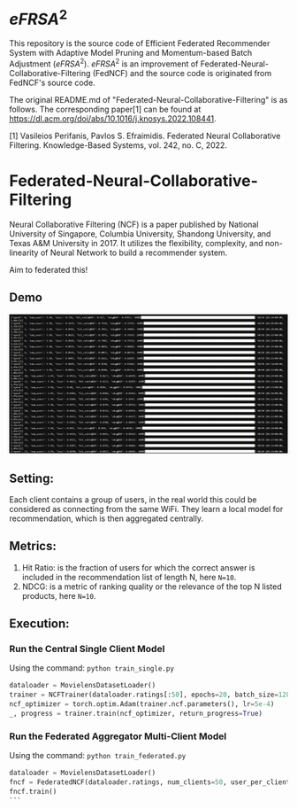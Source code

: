 # $eFRSA^{2}$

This repository is the source code of Efficient Federated Recommender System with Adaptive Model Pruning and Momentum-based Batch Adjustment ($eFRSA^{2}$). $eFRSA^{2}$ is an improvement of Federated-Neural-Collaborative-Filtering (FedNCF) and the source code is originated from FedNCF's source code.

The original README.md of "Federated-Neural-Collaborative-Filtering" is as follows. The corresponding paper[1] can be found at https://dl.acm.org/doi/abs/10.1016/j.knosys.2022.108441.

[1] Vasileios Perifanis, Pavlos S. Efraimidis. Federated Neural Collaborative Filtering. Knowledge-Based Systems, vol. 242, no. C, 2022.

# Federated-Neural-Collaborative-Filtering

Neural Collaborative Filtering (NCF) is a paper published by National University of Singapore, Columbia University, Shandong University, and Texas A&amp;M University in 2017. It utilizes the flexibility, complexity, and non-linearity of Neural Network to build a recommender system. 

Aim to federated this!

## Demo

![demo](/output.png)

## Setting:

Each client contains a group of users, in the real world this could be considered as connecting from the same WiFi. They learn a local model for recommendation, which is then aggregated centrally.

## Metrics:

1. Hit Ratio: is the fraction of users for which the correct answer is included in the recommendation list of length N, here `N=10`.
2. NDCG: is a metric of ranking quality or the relevance of the top N listed products, here `N=10`.

## Execution:

### Run the Central Single Client Model

Using the command: `python train_single.py`

```py
dataloader = MovielensDatasetLoader()
trainer = NCFTrainer(dataloader.ratings[:50], epochs=20, batch_size=128)
ncf_optimizer = torch.optim.Adam(trainer.ncf.parameters(), lr=5e-4)
_, progress = trainer.train(ncf_optimizer, return_progress=True)
```

### Run the Federated Aggregator Multi-Client Model

Using the command: `python train_federated.py`

```py
dataloader = MovielensDatasetLoader()
fncf = FederatedNCF(dataloader.ratings, num_clients=50, user_per_client_range=[1, 10], mode="ncf", aggregation_epochs=50, local_epochs=10, batch_size=128)
fncf.train()
``` 
